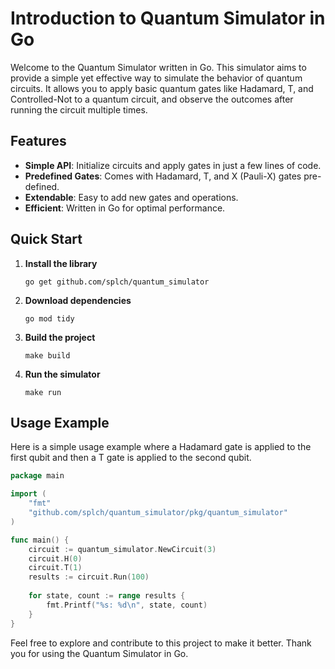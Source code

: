 # Introduction to Quantum Simulator in Go

Welcome to the Quantum Simulator written in Go. This simulator aims to provide a simple yet effective way to simulate the behavior of quantum circuits. It allows you to apply basic quantum gates like Hadamard, T, and Controlled-Not to a quantum circuit, and observe the outcomes after running the circuit multiple times.

## Features

- **Simple API**: Initialize circuits and apply gates in just a few lines of code.
- **Predefined Gates**: Comes with Hadamard, T, and X (Pauli-X) gates pre-defined.
- **Extendable**: Easy to add new gates and operations.
- **Efficient**: Written in Go for optimal performance.

## Quick Start

1. **Install the library**

   ```shell
   go get github.com/splch/quantum_simulator
   ```
   
2. **Download dependencies**

   ```shell
   go mod tidy
   ```

3. **Build the project**

   ```shell
   make build
   ```
   
4. **Run the simulator**

   ```shell
   make run
   ```
   
## Usage Example

Here is a simple usage example where a Hadamard gate is applied to the first qubit and then a T gate is applied to the second qubit.

```go
package main

import (
	"fmt"
	"github.com/splch/quantum_simulator/pkg/quantum_simulator"
)

func main() {
	circuit := quantum_simulator.NewCircuit(3)
	circuit.H(0)
	circuit.T(1)
	results := circuit.Run(100)
	
	for state, count := range results {
		fmt.Printf("%s: %d\n", state, count)
	}
}
```

Feel free to explore and contribute to this project to make it better. Thank you for using the Quantum Simulator in Go.
